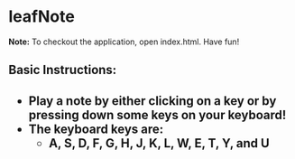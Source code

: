<h1>leafNote</h1>
<p><strong>Note:</strong> To checkout the application, open index.html. Have fun!</p>
<h2>Basic Instructions:<h2>
<ul>
  <li>Play a note by either clicking on a key or by pressing down some keys on your keyboard!</li>
  <li>The keyboard keys are:
    <ul>
      <li>A, S, D, F, G, H, J, K, L, W, E, T, Y, and U</li>
    </ul>
  </li>
</ul>
